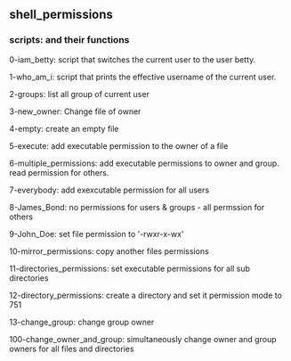 ## shell_permissions 
### scripts: and their functions

0-iam_betty: script that switches the current user to the user betty.

1-who_am_i:  script that prints the effective username of the current user.

2-groups: list all group of current user

3-new_owner: Change file of owner

4-empty: create an empty file

5-execute: add executable permission to the owner of a file

6-multiple_permissions: add executable permissions to owner and group. read permission for others.

7-everybody: add exexcutable permission for all users

8-James_Bond: no permissions for users & groups - all permssion for others

9-John_Doe: set file permission to '-rwxr-x-wx'

10-mirror_permissions: copy another files permissions

11-directories_permissions: set executable permissions for all sub directories

12-directory_permissions: create a directory and set it permission mode to 751

13-change_group: change group owner

100-change_owner_and_group: simultaneously change owner and group owners for all files and directories
